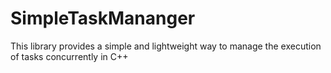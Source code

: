 # SimpleTaskMananger
This library provides a simple and lightweight way to manage the execution of tasks concurrently in C++
